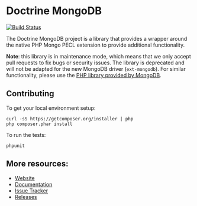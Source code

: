 # Doctrine MongoDB

[![Build Status](https://secure.travis-ci.org/doctrine/mongodb.png?branch=master)](http://travis-ci.org/doctrine/mongodb)

The Doctrine MongoDB project is a library that provides a wrapper around the native PHP Mongo PECL extension to provide additional functionality.

**Note**: this library is in maintenance mode, which means that we only accept pull requests to fix bugs or security issues. The library is deprecated and will not be adapted for the new MongoDB driver (`ext-mongodb`). For similar functionality, please use the [PHP library provided by MongoDB](https://github.com/mongodb/mongo-php-library).

## Contributing

To get your local environment setup:

	curl -sS https://getcomposer.org/installer | php
	php composer.phar install

To run the tests:

	phpunit

## More resources:

* [Website](http://www.doctrine-project.org)
* [Documentation](http://www.doctrine-project.org/projects/mongodb.html)
* [Issue Tracker](https://github.com/doctrine/mongodb/issues)
* [Releases](https://github.com/doctrine/mongodb/releases)
